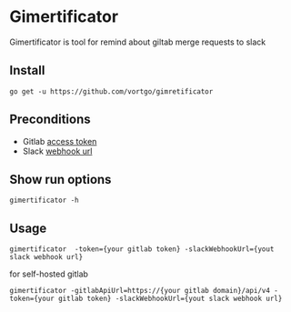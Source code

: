 # Gimertificator
Gimertificator is tool for remind about giltab merge requests to slack

## Install
```shell script
go get -u https://github.com/vortgo/gimretificator
```
## Preconditions

* Gitlab [access token](https://docs.gitlab.com/ee/user/profile/personal_access_tokens.html)  
* Slack [webhook url](https://api.slack.com/messaging/webhooks)

## Show run options

```shell script
gimertificator -h
```

## Usage

```shell script
gimertificator  -token={your gitlab token} -slackWebhookUrl={yout slack webhook url}
```
for self-hosted gitlab
```shell script
gimertificator -gitlabApiUrl=https://{your gitlab domain}/api/v4 -token={your gitlab token} -slackWebhookUrl={yout slack webhook url}
```